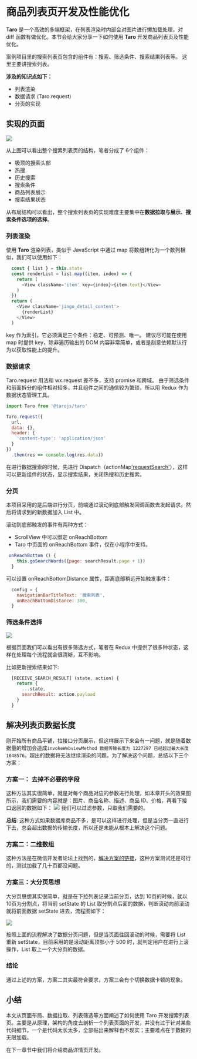 
# 商品列表页开发及性能优化

**Taro** 是一个高效的多端框架，在列表渲染时内部会对图片进行懒加载处理，对 diff 函数有做优化。本节会给大家分享一下如何使用 **Taro** 开发商品列表页及性能优化。

案例项目里的搜索列表页包含的组件有：搜索、筛选条件、搜索结果列表等。
这里主要讲搜索列表。

**涉及的知识点如下：**

* 列表渲染
* 数据请求 (Taro.request)
* 分页的实现

## 实现的页面


![](https://user-gold-cdn.xitu.io/2018/10/11/166626fd54514479?w=790&h=1348&f=png&s=311592)

从上图可以看出整个搜索列表页的结构，笔者分成了 6个组件：

* 吸顶的搜索头部
* 热搜
* 历史搜索
* 搜索条件
* 商品列表展示
* 搜索结果状态

从布局结构可以看出，整个搜索列表页的实现难度主要集中在**数据拉取与展示**、**搜索条件选项的选择**。

### 列表渲染

使用 **Taro** 渲染列表，类似于 JavaScript 中通过 map 将数组转化为一个数列相似，我们可以使用如下：

``` JavaScript
  const { list } = this.state
  const renderList = list.map((item, index) => {
    return (
      <View className='item' key={index}>{item.text}</View>
    )
  })
  return (  
    <View className='jingo_detail_content'>
      {renderList}
    </View>
  )
```

key 作为索引，它必须满足三个条件：稳定、可预测、唯一。
建议尽可能在使用 map 时提供 key，除非遍历输出的 DOM 内容非常简单，或者是刻意依赖默认行为以获取性能上的提升。

### 数据请求

Taro.request 用法和 wx.request 差不多，支持 promise 和跨域。
由于筛选条件和前面拆分的组件相对较多，并且组件之间的通信较为繁琐，所以用 Redux 作为数据状态管理工具。

``` JavaScript
import Taro from '@tarojs/taro'

Taro.request({
  url,
  data: {},
  header: {
    'content-type': 'application/json'
  }
})
  .then(res => console.log(res.data))
```
在进行数据搜索的时候，先进行 Dispatch（actionMap['requestSearch']()），这样可以更新组件的状态，显示搜索结果，关闭热搜和历史搜索。

### 分页

本项目采用的是后端进行分页，前端通过滚动到底部触发回调函数去发起请求。然后将请求到的新数据加入 List 中。

滚动到底部触发的事件有两种方式：

* ScrollView 中可以绑定 onReachBottom
* Taro 中页面的 onReachBottom 事件，仅在小程序中支持。

``` JavaScript
 onReachBottom () {
    this.goSearchWords({page: searchResult.page + 1})
  }
```

可以设置 onReachBottomDistance 属性，距离底部稍远开始触发事件：
```JavaScript
  config = {
    navigationBarTitleText: '搜索列表',
    onReachBottomDistance: 300,
  }
```

### 筛选条件选择

![](https://user-gold-cdn.xitu.io/2018/10/11/166627054d92a266?w=1080&h=1920&f=png&s=240672)

根据页面我们可以看出有很多筛选方式，笔者在 Redux 中提供了很多种状态，这样在处理每个流程就会很清晰，互不影响。

比如更新搜索结果如下:

``` JavaScript
  [RECEIVE_SEARCH_RESULT] (state, action) {
    return {
      ...state,
      searchResult: action.payload
    }
  }
```

## 解决列表页数据长度

刚开始所有商品平铺，拉接口分页展示，但这样展示下来会有一问题，就是随着数据量的增加会造成`invokeWebviewMethod 数据传输长度为 1227297 已经超过最大长度 1048576`。超出的数据将无法继续渲染的问题。为了解决这个问题，总结以下三个方案：

### 方案一： 去掉不必要的字段

这种方法其实很简单，就是对每个商品对应的参数进行处理，如本章开头的效果图所示，我们需要的内容就是：图片、商品名称、描述、商品 ID、价格，再看下接口返回的数据如下：
![](https://user-gold-cdn.xitu.io/2018/10/8/166516c52562fa2b?w=1454&h=884&f=jpeg&s=252020)
我们可以过滤参数，只取我们需要的。

**总结**: 这种方式如果数据库商品不多，是可以这样进行处理，但是当分页一直进行下去，总会超出数据的传输长度，所以还是未能从根本上解决这个问题。

### 方案二：二维数组

这种方法是在微信开发者论坛上找到的，[解决方案的链接](https://developers.weixin.qq.com/blogdetail?action=get_post_info&docid=000222e78f0d38e3552636d5056804&token=16804411&lang=zh_CN)，这种方案测试还是可行的，测试加载了几十页都没问题。

### 方案三：大分页思想

大分页思想其实很简单，就是在下拉列表记录当前分页，达到 10页的时候，就以 10页为分割点，将当前 setState 的 List 取分割点后面的数据，判断滚动向前滚动就将前面数据 setState 进去，流程图如下：

![](https://user-gold-cdn.xitu.io/2018/10/8/166516c5258f7a84?w=1362&h=752&f=jpeg&s=91288)

按照上面的流程解决了数据分页问题，但是当页面往回滚动的时候，需要将 List 重新 setState，目前采用的是滚动距离顶部小于 500 时，就判定用户在进行上滚操作，List 取上一个大分页的数据。
### 结论

通过上述的方案，方案二其实最符合要求，方案三会有个切换数据卡顿的现象。

## 小结

本文从页面布局、数据拉取、列表筛选等方面阐述了如何使用 Taro 开发搜索列表页。主要是从原理，架构的角度去剖析一个列表页面的开发，并没有过于针对某些代码细节。一个是代码太长太多，全部贴出来解释也不现实；主要难点在于数据的无限加载。

在下一章节中我们将介绍商品详情页开发。
